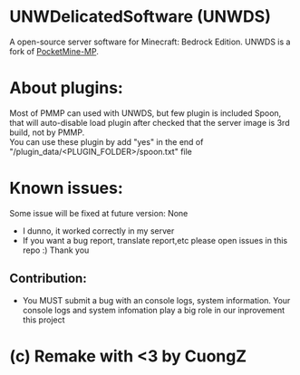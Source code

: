 # UNWDelicatedSoftware (UNWDS)	

A open-source server software for Minecraft: Bedrock Edition. UNWDS is a fork of [PocketMine-MP](https://github.com/pmmp/PocketMine-MP).

# About plugins:	
Most of PMMP can used with UNWDS, but few plugin is included Spoon, that will auto-disable load plugin after checked that the server image is 3rd build, not by PMMP.	
You can use these plugin by add "yes" in the end of "/plugin_data/<PLUGIN_FOLDER>/spoon.txt" file	

# Known issues:	
Some issue will be fixed at future version:	
None	
+ I dunno, it worked correctly in my server	
+ If you want a bug report, translate report,etc please open issues in this repo :) Thank you	

## Contribution:
+ You MUST submit a bug with an console logs, system information. Your console logs and system infomation play a big role in our inprovement this project	

# (c) Remake with <3 by CuongZ
